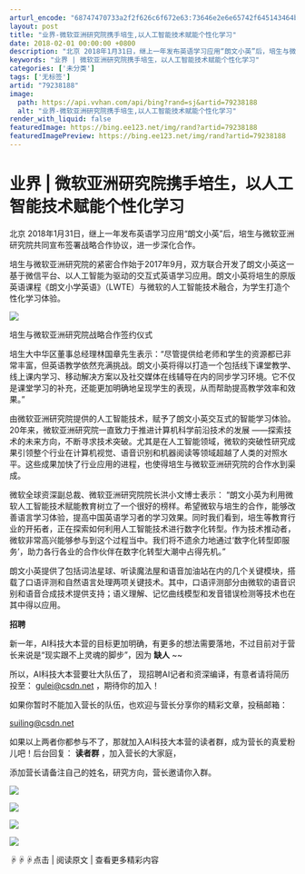 ```yaml
---
arturl_encode: "68747470733a2f2f626c6f672e63:73646e2e6e65742f645143464b79514458596d334638724230:2f61727469636c652f64657461696c732f3739323338313838"
layout: post
title: "业界-微软亚洲研究院携手培生,以人工智能技术赋能个性化学习"
date: 2018-02-01 00:00:00 +0800
description: "北京 2018年1月31日，继上一年发布英语学习应用“朗文小英”后，培生与微软亚洲研究院共同宣布签署"
keywords: "业界 | 微软亚洲研究院携手培生，以人工智能技术赋能个性化学习"
categories: ['未分类']
tags: ['无标签']
artid: "79238188"
image:
  path: https://api.vvhan.com/api/bing?rand=sj&artid=79238188
  alt: "业界-微软亚洲研究院携手培生,以人工智能技术赋能个性化学习"
render_with_liquid: false
featuredImage: https://bing.ee123.net/img/rand?artid=79238188
featuredImagePreview: https://bing.ee123.net/img/rand?artid=79238188
---
```


# 业界 | 微软亚洲研究院携手培生，以人工智能技术赋能个性化学习

北京 2018年1月31日，继上一年发布英语学习应用“朗文小英”后，培生与微软亚洲研究院共同宣布签署战略合作协议，进一步深化合作。

培生与微软亚洲研究院的紧密合作始于2017年9月，双方联合开发了朗文小英这一基于微信平台、以人工智能为驱动的交互式英语学习应用。朗文小英将培生的原版英语课程《朗文小学英语》（LWTE）与微软的人工智能技术融合，为学生打造个性化学习体验。

![](https://i-blog.csdnimg.cn/blog_migrate/7ca50ee17c8c0d3f16c44bcd59874376.jpeg)

培生与微软亚洲研究院战略合作签约仪式

培生大中华区董事总经理林国章先生表示：“尽管提供给老师和学生的资源都已非常丰富，但英语教学依然充满挑战。朗文小英将得以打造一个包括线下课堂教学、线上课内学习、移动解决方案以及社交媒体在线辅导在内的同步学习环境。它不仅是课堂学习的补充，还能更加明确地呈现学生的表现，从而帮助提高教学效率和效果。”

由微软亚洲研究院提供的人工智能技术，赋予了朗文小英交互式的智能学习体验。20年来，微软亚洲研究院一直致力于推进计算机科学前沿技术的发展 ——探索技术的未来方向，不断寻求技术突破。尤其是在人工智能领域，微软的突破性研究成果引领整个行业在计算机视觉、语音识别和机器阅读等领域超越了人类的对照水平。这些成果加快了行业应用的进程，也使得培生与微软亚洲研究院的合作水到渠成。

微软全球资深副总裁、微软亚洲研究院院长洪小文博士表示： “朗文小英为利用微软人工智能技术赋能教育树立了一个很好的榜样。希望微软与培生的合作，能够改善语言学习体验，提高中国英语学习者的学习效果。同时我们看到，培生等教育行业的开拓者，正在探索如何利用人工智能技术进行数字化转型。作为技术推动者，微软非常高兴能够参与到这个过程当中。我们将不遗余力地通过‘数字化转型即服务’，助力各行各业的合作伙伴在数字化转型大潮中占得先机。”

朗文小英提供了包括词法星球、听读魔法屋和语音加油站在内的几个关键模块，搭载了口语评测和自然语言处理两项关键技术。其中，口语评测部分由微软的语音识别和语音合成技术提供支持；语义理解、记忆曲线模型和发音错误检测等技术也在其中得以应用。

**招聘**

新一年，AI科技大本营的目标更加明确，有更多的想法需要落地，不过目前对于营长来说是“现实跟不上灵魂的脚步”，因为
**缺人**
~~

所以，AI科技大本营要壮大队伍了，
现招聘AI记者和资深编译，有意者请将简历投至：
gulei@csdn.net
，期待你的加入！

如果你暂时不能加入营长的队伍，也欢迎与营长分享你的精彩文章，投稿邮箱：

suiling@csdn.net

如果以上两者你都参与不了，那就加入AI科技大本营的读者群，成为营长的真爱粉儿吧！后台回复：
**读者群**
，加入营长的大家庭，

添加营长请备注自己的姓名，研究方向，营长邀请你入群。

![](https://i-blog.csdnimg.cn/blog_migrate/13289b1eb0b4e179f6af467e5b2189a3.gif)

[![](https://i-blog.csdnimg.cn/blog_migrate/b67b707bb69abcfeee059b4c42945102.jpeg)](http://mp.weixin.qq.com/s?__biz=MzI0ODcxODk5OA==&mid=2247492670&idx=1&sn=e3015a771e5af5dccb2c9df9e6d63825&chksm=e99ed7c7dee95ed1a25377e5d6c378a3cc337e97abe8766a85635ae5d4a12802dbaf74f71f86&scene=21#wechat_redirect)

[![](https://i-blog.csdnimg.cn/blog_migrate/de18d147d314d55126d46abd9a99f573.jpeg)](http://mp.weixin.qq.com/s?__biz=MzI0ODcxODk5OA==&mid=2247492717&idx=1&sn=d6577c1e0671eae31fff5d709b6b7774&chksm=e99ed794dee95e82188853aadb6126fa0f7c18aede4a6fc8752baa2fb6485bea7e93e556138b&scene=21#wechat_redirect)

![](https://i-blog.csdnimg.cn/blog_migrate/c66765d14d60621fbdbe0a361dbc01a4.jpeg)

☟☟☟点击 |
阅读原文
| 查看更多精彩内容